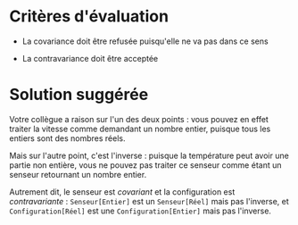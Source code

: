 # Critères d'évaluation

- La covariance doit être refusée puisqu'elle ne va pas dans ce sens

- La contravariance doit être acceptée

# Solution suggérée

Votre collègue a raison sur l'un des deux points :
vous pouvez en effet traiter la vitesse comme demandant un nombre entier,
puisque tous les entiers sont des nombres réels.

Mais sur l'autre point, c'est l'inverse : puisque la température peut avoir une partie
non entière, vous ne pouvez pas traiter ce senseur comme étant un senseur retournant un nombre entier.

Autrement dit, le senseur est _covariant_ et la configuration est _contravariante_ :
`Senseur[Entier]` est un `Senseur[Réel]` mais pas l'inverse,
et `Configuration[Réel]` est une `Configuration[Entier]` mais pas l'inverse.
